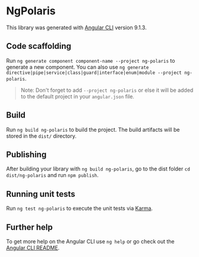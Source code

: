 # NgPolaris

This library was generated with [Angular CLI](https://github.com/angular/angular-cli) version 9.1.3.

## Code scaffolding

Run `ng generate component component-name --project ng-polaris` to generate a new component. You can also use `ng generate directive|pipe|service|class|guard|interface|enum|module --project ng-polaris`.
> Note: Don't forget to add `--project ng-polaris` or else it will be added to the default project in your `angular.json` file. 

## Build

Run `ng build ng-polaris` to build the project. The build artifacts will be stored in the `dist/` directory.

## Publishing

After building your library with `ng build ng-polaris`, go to the dist folder `cd dist/ng-polaris` and run `npm publish`.

## Running unit tests

Run `ng test ng-polaris` to execute the unit tests via [Karma](https://karma-runner.github.io).

## Further help

To get more help on the Angular CLI use `ng help` or go check out the [Angular CLI README](https://github.com/angular/angular-cli/blob/master/README.md).
